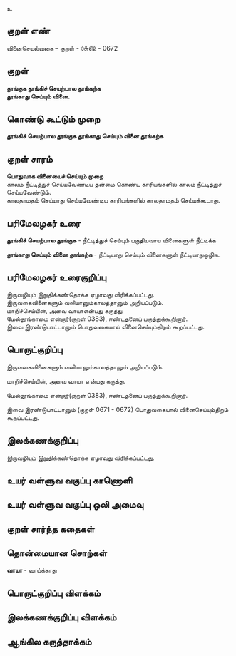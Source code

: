 உ

## குறள் எண் 

வினைசெயல்வகை – குறள் - ௦௬௭௨ - 0672  

## குறள் 

**தூங்குக தூங்கிச் செயற்பால தூங்கற்க  
தூங்காது செய்யும் வினை.**  

## கொண்டு கூட்டும் முறை

**தூங்கிச் செயற்பால தூங்குக தூங்காது செய்யும் வினை தூங்கற்க**

## குறள் சாரம் 

**பொதுவாக வினையைச் செய்யும் முறை**  
காலம் நீட்டித்துச் செய்யவேண்டிய தன்மை கொண்ட காரியங்களில் காலம் நீட்டித்துச் செய்யவேண்டும்.  
காலதாமதம் செய்யாது செய்யவேண்டிய காரியங்களில் காலதாமதம் செய்யக்கூடாது.  

## பரிமேலழகர் உரை

**தூங்கிச் செயற்பால தூங்குக** - நீட்டித்துச் செய்யும் பகுதியவாய வினைகளுள் நீட்டிக்க  

**தூங்காது செய்யும் வினை தூங்கற்க** - நீட்டியாது செய்யும் வினைகளுள் நீட்டியாதுஒழிக.  

## பரிமேலழகர் உரைகுறிப்பு   

இருவழியும் இறுதிக்கண்தொக்க ஏழாவது விரிக்கப்பட்டது.  
இருவகைவினைகளும் வலியானும்காலத்தானும் அறியப்படும்.  
மாறிச்செய்யின், அவை வாயாஎன்பது கருத்து.  
மேல்தூங்காமை என்றார்(குறள் 0383), ஈண்டதனைப் பகுத்துக்கூறினார்.  
இவை இரண்டுபாட்டானும் பொதுவகையால் வினைசெய்யும்திறம் கூறப்பட்டது.    

## பொருட்குறிப்பு 

இருவகைவினைகளும் வலியானும்காலத்தானும் அறியப்படும்.  

மாறிச்செய்யின், அவை வாயா என்பது கருத்து.  

மேல்தூங்காமை என்றார்(குறள் 0383), ஈண்டதனைப் பகுத்துக்கூறினார்.  

இவை இரண்டுபாட்டானும் (குறள் 0671 - 0672) பொதுவகையால் வினைசெய்யும்திறம் கூறப்பட்டது.      

## இலக்கணக்குறிப்பு  

இருவழியும் இறுதிக்கண்தொக்க ஏழாவது விரிக்கப்பட்டது.   

## உயர் வள்ளுவ வகுப்பு காணொளி


## உயர் வள்ளுவ வகுப்பு ஒலி அமைவு 

 
## குறள் சார்ந்த கதைகள் 


## தொன்மையான சொற்கள்  
**வாயா** - வாய்க்காது  

## பொருட்குறிப்பு விளக்கம்


## இலக்கணக்குறிப்பு விளக்கம்


## ஆங்கில கருத்தாக்கம் 


